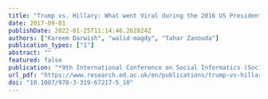 ```yaml
---
title: "Trump vs. Hillary: What went Viral during the 2016 US Presidential Election"
date: 2017-09-01
publishDate: 2022-01-25T11:14:46.262824Z
authors: ["Kareem Darwish", "walid-magdy", "Tahar Zanouda"]
publication_types: ["1"]
abstract: ""
featured: false
publication: "*9th International Conference on Social Informatics (SocInfo 2017)*"
url_pdf: "https://www.research.ed.ac.uk/en/publications/trump-vs-hillary-what-went-viral-during-the-2016-us-presidential-"
doi: "10.1007/978-3-319-67217-5_10"
---
```


